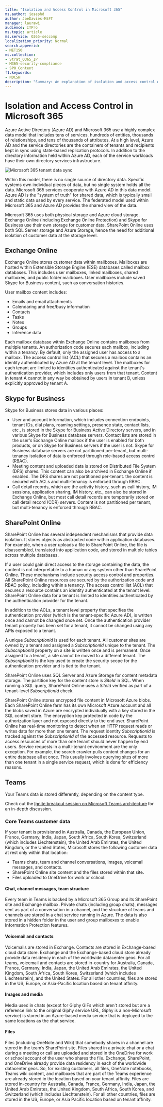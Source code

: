 ```yaml
---
title: "Isolation and Access Control in Microsoft 365"
ms.author: josephd
author: JoeDavies-MSFT
manager: laurawi
audience: ITPro
ms.topic: article
ms.service: O365-seccomp
localization_priority: Normal
search.appverid:
- MET150
ms.collection:
- Strat_O365_IP
- M365-security-compliance
- SPO_Content
f1.keywords:
- NOCSH
description: "Summary: An explanation of isolation and access control within the various applications of Microsoft 365."
---
```


# Isolation and Access Control in Microsoft 365

Azure Active Directory (Azure AD) and Microsoft 365 use a highly complex data model that includes tens of services, hundreds of entities, thousands of relationships, and tens of thousands of attributes. At a high level, Azure AD and the service directories are the containers of tenants and recipients kept in sync using state-based replication protocols. In addition to the directory information held within Azure AD, each of the service workloads have their own directory services infrastructure.
 
![Microsoft 365 tenant data sync](../media/office-365-isolation-tenant-data-sync.png)

Within this model, there is no single source of directory data. Specific systems own individual pieces of data, but no single system holds all the data. Microsoft 365 services cooperate with Azure AD in this data model. Azure AD is the "system of truth" for shared data, which is typically small and static data used by every service. The federated model used within Microsoft 365 and Azure AD provides the shared view of the data.

Microsoft 365 uses both physical storage and Azure cloud storage. Exchange Online (including Exchange Online Protection) and Skype for Business use their own storage for customer data. SharePoint Online uses both SQL Server storage and Azure Storage, hence the need for additional isolation of customer data at the storage level.

## Exchange Online

Exchange Online stores customer data within mailboxes. Mailboxes are hosted within Extensible Storage Engine (ESE) databases called mailbox databases. This includes user mailboxes, linked mailboxes, shared mailboxes, and public folder mailboxes. User mailboxes include saved Skype for Business content, such as conversation histories.

User mailbox content includes:

- Emails and email attachments
- Calendaring and free/busy information
- Contacts
- Tasks
- Notes
- Groups
- Inference data

Each mailbox database within Exchange Online contains mailboxes from multiple tenants. An authorization code secures each mailbox, including within a tenancy. By default, only the assigned user has access to a mailbox. The access control list (ACL) that secures a mailbox contains an identity authenticated by Azure AD at the tenant level. The mailboxes for each tenant are limited to identities authenticated against the tenant's authentication provider, which includes only users from that tenant. Content in tenant A cannot in any way be obtained by users in tenant B, unless explicitly approved by tenant A.

## Skype for Business

Skype for Business stores data in various places:

- User and account information, which includes connection endpoints, tenant IDs, dial plans, roaming settings, presence state, contact lists, etc., is stored in the Skype for Business Active Directory servers, and in various Skype for Business database servers. Contact lists are stored in the user's Exchange Online mailbox if the user is enabled for both products, or on Skype for Business servers if the user is not. Skype for Business database servers are not partitioned per-tenant, but multi-tenancy isolation of data is enforced through role-based access control (RBAC).
- Meeting content and uploaded data is stored on Distributed File System (DFS) shares. This content can also be archived in Exchange Online if enabled. The DFS shares are not partitioned per-tenant. the content is secured with ACLs and multi-tenancy is enforced through RBAC.
- Call detail records, which are the activity history, such as call history, IM sessions, application sharing, IM history, etc., can also be stored in Exchange Online, but most call detail records are temporarily stored on call detail record (CDR) servers. Content is not partitioned per tenant, but multi-tenancy is enforced through RBAC.

## SharePoint Online

SharePoint Online has several independent mechanisms that provide data isolation. It stores objects as abstracted code within application databases. For example, when a user uploads a file to SharePoint Online, the file is disassembled, translated into application code, and stored in multiple tables across multiple databases.

If a user could gain direct access to the storage containing the data, the content is not interpretable to a human or any system other than SharePoint Online. These mechanisms include security access control and properties. All SharePoint Online resources are secured by the authorization code and RBAC policy, including within a tenancy. The access control list (ACL) that secures a resource contains an identity authenticated at the tenant level. SharePoint Online data for a tenant is limited to identities authenticated by the authentication provider for the tenant.

In addition to the ACLs, a tenant level property that specifies the authentication provider (which is the tenant-specific Azure AD), is written once and cannot be changed once set. Once the authentication provider tenant property has been set for a tenant, it cannot be changed using any APIs exposed to a tenant.

A unique *SubscriptionId* is used for each tenant. All customer sites are owned by a tenant and assigned a *SubscriptionId* unique to the tenant. The *SubscriptionId* property on a site is written once and is permanent. Once assigned to a tenant, a site cannot be moved to a different tenant. The *SubscriptionId* is the key used to create the security scope for the authentication provider and is tied to the tenant.

SharePoint Online uses SQL Server and Azure Storage for content metadata storage. The partition key for the content store is *SiteId* in SQL. When running a SQL query, SharePoint Online uses a *SiteId* verified as part of a tenant-level *SubscriptionId* check.

SharePoint Online stores encrypted file content in Microsoft Azure blobs. Each SharePoint Online farm has its own Microsoft Azure account and all the blobs saved in Azure are encrypted individually with a key stored in the SQL content store. The encryption key protected in code by the authorization layer and not exposed directly to the end user. SharePoint Online has real-time monitoring to detect when an HTTP request reads or writes data for more than one tenant. The request identity *SubscriptionId* is tracked against the *SubscriptionId* of the accessed resource. Requests to access resources of more than one tenant should never happen by end users. Service requests in a multi-tenant environment are the only exception. For example, the search crawler pulls content changes for an entire database all at once. This usually involves querying sites of more than one tenant in a single service request, which is done for efficiency reasons.

## Teams

Your Teams data is stored differently, depending on the content type. 

Check out the [Ignite breakout session on Microsoft Teams architecture](https://channel9.msdn.com/Events/Ignite/Microsoft-Ignite-Orlando-2017/BRK3071) for an in-depth discussion.

### Core Teams customer data

If your tenant is provisioned in Australia, Canada, the European Union, France, Germany, India, Japan, South Africa, South Korea, Switzerland (which includes Liechtenstein), the United Arab Emirates, the United Kingdom, or the United States, Microsoft stores the following customer data at rest only within that location:

- Teams chats, team and channel conversations, images, voicemail messages, and contacts.
- SharePoint Online site content and the files stored within that site.
- Files uploaded to OneDrive for work or school.

#### Chat, channel messages, team structure

Every team in Teams is backed by a Microsoft 365 Group and its SharePoint site and Exchange mailbox. Private chats (including group chats), messages sent as part of a conversation in a channel, and the structure of teams and channels are stored in a chat service running in Azure. The data is also stored in a hidden folder in the user and group mailboxes to enable Information Protection features.

#### Voicemail and contacts

Voicemails are stored in Exchange. Contacts are stored in Exchange-based cloud data store. Exchange and the Exchange-based cloud store already provide data residency in each of the worldwide datacenter geos. For all teams, voicemail and contacts are stored in-country for Australia, Canada, France, Germany, India, Japan, the United Arab Emirates, the United Kingdom, South Africa, South Korea, Switzerland (which includes Liechtenstein), and the United States. For all other countries, files are stored in the US, Europe, or Asia-Pacific location based on tenant affinity.

#### Images and media

Media used in chats (except for Giphy GIFs which aren't stored but are a reference link to the original Giphy service URL, Giphy is a non-Microsoft service) is stored in an Azure-based media service that is deployed to the same locations as the chat service.

#### Files

Files (including OneNote and Wiki) that somebody shares in a channel are stored in the team’s SharePoint site. Files shared in a private chat or a chat during a meeting or call are uploaded and stored in the OneDrive for work or school account of the user who shares the file. Exchange, SharePoint, and OneDrive already provide data residency in each of the worldwide datacenter geos. So, for existing customers, all files, OneNote notebooks, Teams wiki content, and mailboxes that are part of the Teams experience are already stored in the location based on your tenant affinity. Files are stored in-country for Australia, Canada, France, Germany, India, Japan, the United Arab Emirates, the United Kingdom, South Africa, South Korea, and Switzerland (which includes Liechtenstein). For all other countries, files are stored in the US, Europe, or Asia Pacific location based on tenant affinity.
